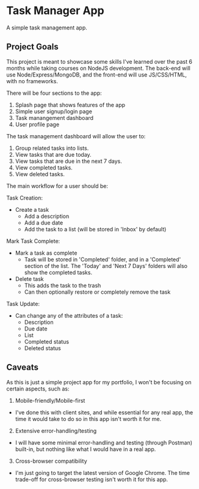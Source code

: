 # Task Manager App

A simple task management app.

## Project Goals

This project is meant to showcase some skills I've learned over the past 6 months while taking courses on NodeJS development. The back-end will use Node/Express/MongoDB, and the front-end will use JS/CSS/HTML, with no frameworks. 

There will be four sections to the app:

1. Splash page that shows features of the app
2. Simple user signup/login page
3. Task manangement dashboard
4. User profile page

The task management dashboard will allow the user to:

1. Group related tasks into lists.
2. View tasks that are due today.
3. View tasks that are due in the next 7 days.
4. View completed tasks.
5. View deleted tasks.

The main workflow for a user should be:

Task Creation:

- Create a task
  - Add a description
  - Add a due date
  - Add the task to a list (will be stored in 'Inbox' by default)

Mark Task Complete:

- Mark a task as complete
  - Task will be stored in 'Completed' folder, and in a 'Completed' section of the list. The 'Today' and 'Next 7 Days' folders will also show the completed tasks.
- Delete task
  - This adds the task to the trash
  - Can then optionally restore or completely remove the task

Task Update: 

- Can change any of the attributes of a task:
  - Description
  - Due date
  - List
  - Completed status
  - Deleted status

## Caveats

As this is just a simple project app for my portfolio, I won't be focusing on certain aspects, such as:

1. Mobile-friendly/Mobile-first
  - I've done this with client sites, and while essential for any real app, the time it would take to do so in this app isn't worth it for me.
2. Extensive error-handling/testing
  - I will have some minimal error-handling and testing (through Postman) built-in, but nothing like what I would have in a real app.
3. Cross-browser compatibility
  - I'm just going to target the latest version of Google Chrome. The time trade-off for cross-browser testing isn't worth it for this app.


